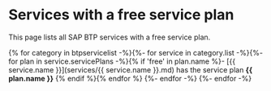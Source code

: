# Services with a free service plan

This page lists all SAP BTP services with a free service plan.

{% for category in btpservicelist -%}{%- for service in category.list -%}{%- for plan in service.servicePlans -%}{% if 'free' in plan.name %}- [{{ service.name }}](services/{{ service.name }}.md) has the service plan **{{ plan.name }}**
{% endif %}{% endfor %}
{%- endfor -%}
{%- endfor -%}
